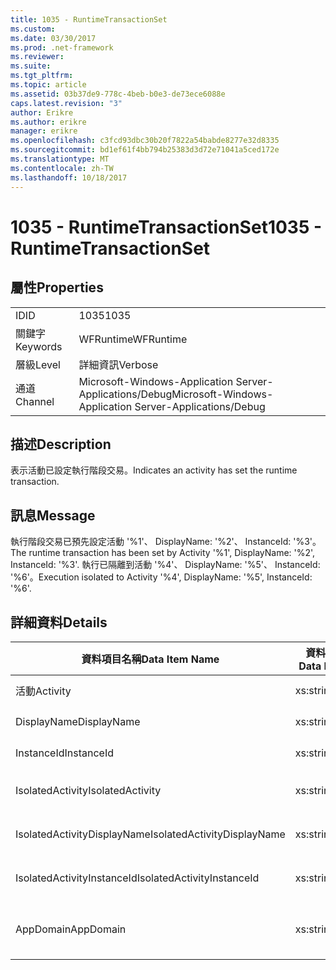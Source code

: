 ```yaml
---
title: 1035 - RuntimeTransactionSet
ms.custom: 
ms.date: 03/30/2017
ms.prod: .net-framework
ms.reviewer: 
ms.suite: 
ms.tgt_pltfrm: 
ms.topic: article
ms.assetid: 03b37de9-778c-4beb-b0e3-de73ece6088e
caps.latest.revision: "3"
author: Erikre
ms.author: erikre
manager: erikre
ms.openlocfilehash: c3fcd93dbc30b20f7822a54babde8277e32d8335
ms.sourcegitcommit: bd1ef61f4bb794b25383d3d72e71041a5ced172e
ms.translationtype: MT
ms.contentlocale: zh-TW
ms.lasthandoff: 10/18/2017
---
```

# <a name="1035---runtimetransactionset"></a><span data-ttu-id="fecfb-102">1035 - RuntimeTransactionSet</span><span class="sxs-lookup"><span data-stu-id="fecfb-102">1035 - RuntimeTransactionSet</span></span>
## <a name="properties"></a><span data-ttu-id="fecfb-103">屬性</span><span class="sxs-lookup"><span data-stu-id="fecfb-103">Properties</span></span>  
  
|||  
|-|-|  
|<span data-ttu-id="fecfb-104">ID</span><span class="sxs-lookup"><span data-stu-id="fecfb-104">ID</span></span>|<span data-ttu-id="fecfb-105">1035</span><span class="sxs-lookup"><span data-stu-id="fecfb-105">1035</span></span>|  
|<span data-ttu-id="fecfb-106">關鍵字</span><span class="sxs-lookup"><span data-stu-id="fecfb-106">Keywords</span></span>|<span data-ttu-id="fecfb-107">WFRuntime</span><span class="sxs-lookup"><span data-stu-id="fecfb-107">WFRuntime</span></span>|  
|<span data-ttu-id="fecfb-108">層級</span><span class="sxs-lookup"><span data-stu-id="fecfb-108">Level</span></span>|<span data-ttu-id="fecfb-109">詳細資訊</span><span class="sxs-lookup"><span data-stu-id="fecfb-109">Verbose</span></span>|  
|<span data-ttu-id="fecfb-110">通道</span><span class="sxs-lookup"><span data-stu-id="fecfb-110">Channel</span></span>|<span data-ttu-id="fecfb-111">Microsoft-Windows-Application Server-Applications/Debug</span><span class="sxs-lookup"><span data-stu-id="fecfb-111">Microsoft-Windows-Application Server-Applications/Debug</span></span>|  
  
## <a name="description"></a><span data-ttu-id="fecfb-112">描述</span><span class="sxs-lookup"><span data-stu-id="fecfb-112">Description</span></span>  
 <span data-ttu-id="fecfb-113">表示活動已設定執行階段交易。</span><span class="sxs-lookup"><span data-stu-id="fecfb-113">Indicates an activity has set the runtime transaction.</span></span>  
  
## <a name="message"></a><span data-ttu-id="fecfb-114">訊息</span><span class="sxs-lookup"><span data-stu-id="fecfb-114">Message</span></span>  
 <span data-ttu-id="fecfb-115">執行階段交易已預先設定活動 '%1'、 DisplayName: '%2'、 InstanceId: '%3'。</span><span class="sxs-lookup"><span data-stu-id="fecfb-115">The runtime transaction has been set by Activity '%1', DisplayName: '%2', InstanceId: '%3'.</span></span>  <span data-ttu-id="fecfb-116">執行已隔離到活動 '%4'、 DisplayName: '%5'、 InstanceId: '%6'。</span><span class="sxs-lookup"><span data-stu-id="fecfb-116">Execution isolated to Activity '%4', DisplayName: '%5', InstanceId: '%6'.</span></span>  
  
## <a name="details"></a><span data-ttu-id="fecfb-117">詳細資料</span><span class="sxs-lookup"><span data-stu-id="fecfb-117">Details</span></span>  
  
|<span data-ttu-id="fecfb-118">資料項目名稱</span><span class="sxs-lookup"><span data-stu-id="fecfb-118">Data Item Name</span></span>|<span data-ttu-id="fecfb-119">資料項目型別</span><span class="sxs-lookup"><span data-stu-id="fecfb-119">Data Item Type</span></span>|<span data-ttu-id="fecfb-120">描述</span><span class="sxs-lookup"><span data-stu-id="fecfb-120">Description</span></span>|  
|--------------------|--------------------|-----------------|  
|<span data-ttu-id="fecfb-121">活動</span><span class="sxs-lookup"><span data-stu-id="fecfb-121">Activity</span></span>|<span data-ttu-id="fecfb-122">xs:string</span><span class="sxs-lookup"><span data-stu-id="fecfb-122">xs:string</span></span>|<span data-ttu-id="fecfb-123">活動的型別名稱。</span><span class="sxs-lookup"><span data-stu-id="fecfb-123">The type name of the activity.</span></span>|  
|<span data-ttu-id="fecfb-124">DisplayName</span><span class="sxs-lookup"><span data-stu-id="fecfb-124">DisplayName</span></span>|<span data-ttu-id="fecfb-125">xs:string</span><span class="sxs-lookup"><span data-stu-id="fecfb-125">xs:string</span></span>|<span data-ttu-id="fecfb-126">活動的顯示名稱。</span><span class="sxs-lookup"><span data-stu-id="fecfb-126">The display name of the activity.</span></span>|  
|<span data-ttu-id="fecfb-127">InstanceId</span><span class="sxs-lookup"><span data-stu-id="fecfb-127">InstanceId</span></span>|<span data-ttu-id="fecfb-128">xs:string</span><span class="sxs-lookup"><span data-stu-id="fecfb-128">xs:string</span></span>|<span data-ttu-id="fecfb-129">活動的執行個體 ID。</span><span class="sxs-lookup"><span data-stu-id="fecfb-129">The instance id of the activity.</span></span>|  
|<span data-ttu-id="fecfb-130">IsolatedActivity</span><span class="sxs-lookup"><span data-stu-id="fecfb-130">IsolatedActivity</span></span>|<span data-ttu-id="fecfb-131">xs:string</span><span class="sxs-lookup"><span data-stu-id="fecfb-131">xs:string</span></span>|<span data-ttu-id="fecfb-132">隔離交易之目標活動的型別名稱。</span><span class="sxs-lookup"><span data-stu-id="fecfb-132">The type name of the activity that the transaction is isolated to.</span></span>|  
|<span data-ttu-id="fecfb-133">IsolatedActivityDisplayName</span><span class="sxs-lookup"><span data-stu-id="fecfb-133">IsolatedActivityDisplayName</span></span>|<span data-ttu-id="fecfb-134">xs:string</span><span class="sxs-lookup"><span data-stu-id="fecfb-134">xs:string</span></span>|<span data-ttu-id="fecfb-135">隔離交易之目標活動的顯示名稱。</span><span class="sxs-lookup"><span data-stu-id="fecfb-135">The display name of the activity that the transaction is isolated to.</span></span>|  
|<span data-ttu-id="fecfb-136">IsolatedActivityInstanceId</span><span class="sxs-lookup"><span data-stu-id="fecfb-136">IsolatedActivityInstanceId</span></span>|<span data-ttu-id="fecfb-137">xs:string</span><span class="sxs-lookup"><span data-stu-id="fecfb-137">xs:string</span></span>|<span data-ttu-id="fecfb-138">隔離交易之目標活動的執行個體 ID。</span><span class="sxs-lookup"><span data-stu-id="fecfb-138">The instance id of the activity that the transaction is isolated to.</span></span>|  
|<span data-ttu-id="fecfb-139">AppDomain</span><span class="sxs-lookup"><span data-stu-id="fecfb-139">AppDomain</span></span>|<span data-ttu-id="fecfb-140">xs:string</span><span class="sxs-lookup"><span data-stu-id="fecfb-140">xs:string</span></span>|<span data-ttu-id="fecfb-141">由 AppDomain.CurrentDomain.FriendlyName 傳回的字串。</span><span class="sxs-lookup"><span data-stu-id="fecfb-141">The string returned by AppDomain.CurrentDomain.FriendlyName.</span></span>|
